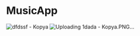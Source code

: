 # MusicApp
![dfdssf - Kopya](https://github.com/ozgurulas98/MusicApp/assets/61289141/98c4dd9d-ec12-424b-b351-f3cab9092c50)
![Uploading 1dada - Kopya.PNG…]()
